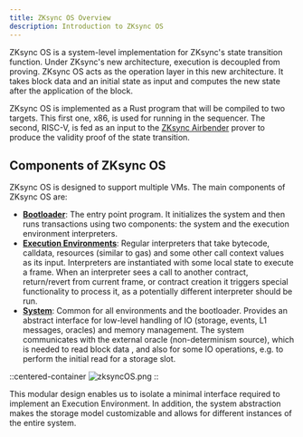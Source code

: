 ```yaml
---
title: ZKsync OS Overview
description: Introduction to ZKsync OS
---
```


ZKsync OS is a system-level implementation for ZKsync's state transition function.
Under ZKsync's new architecture, execution is decoupled from proving.
ZKsync OS acts as the operation layer in this new architecture.
It takes block data and an initial state as input and computes the
new state after the application of the block.

ZKsync OS is implemented as a Rust program that will be compiled to two targets. This first one, x86, is used for running in the sequencer.
The second, RISC-V, is fed as an input to the [ZKsync Airbender](zk-stack/components/zksync-airbender)
prover to produce the validity proof of the state transition.

## Components of ZKsync OS

ZKsync OS is designed to support multiple VMs.
The main components of ZKsync OS are:

- [**Bootloader**](/zksync-protocol/zksyncos/bootloader): The entry point program. It initializes the system and then
runs transactions using two components: the system and the execution environment interpreters.
- [**Execution Environments**](/zksync-protocol/zksyncos/execution-environment): Regular interpreters that take bytecode,
calldata, resources (similar to gas) and some other call context values
as its input. Interpreters are instantiated with some local state to execute a frame. When an interpreter sees a call to another contract,
return/revert from current frame, or contract creation it triggers special functionality to process it, as a potentially different
interpreter should be run.
- [**System**](/zksync-protocol/zksyncos/system): Common for all environments and the bootloader. Provides an abstract interface for
low-level handling of IO (storage, events,
L1 messages, oracles) and memory management. The system communicates with the external oracle (non-determinism source), which is needed to read block data
, and also for some IO operations, e.g. to perform the initial read for a storage slot.

::centered-container
![zksyncOS.png](/images/zksyncos-airbender/zksyncOS.png)
::

This modular design enables us to isolate a minimal interface required to implement an Execution Environment. In addition, the system abstraction
makes the storage model customizable and allows for different instances of the entire system.
